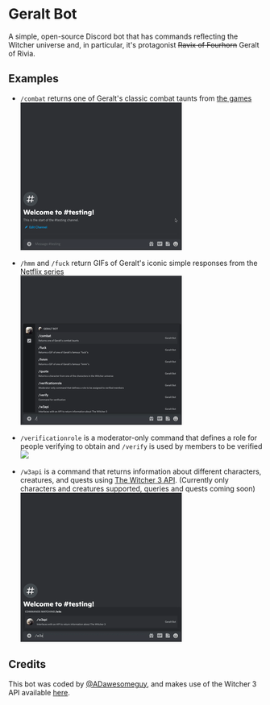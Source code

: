 # Geralt Bot
A simple, open-source Discord bot that has commands reflecting the Witcher universe and, in particular, it's protagonist ~~Ravix of Fourhorn~~ Geralt of Rivia.

## Examples

- `/combat` returns one of Geralt's classic combat taunts from [the games](https://thewitcher.com)  
![](https://raw.githubusercontent.com/ADawesomeguy/geralt-bot/master/static/geraltbot-combat.gif)

- `/hmm` and `/fuck` return GIFs of Geralt's iconic simple responses from the [Netflix series](https://www.netflix.com/title/80189685)  
![](https://raw.githubusercontent.com/ADawesomeguy/geralt-bot/master/static/geraltbot-hmm.gif)

- `/verificationrole` is a moderator-only command that defines a role for people verifying to obtain and `/verify` is used by members to be verified  
![](.https://raw.githubusercontent.com/ADawesomeguy/geralt-bot/master/static/geraltbot-verification.gif)

- `/w3api` is a command that returns information about different characters, creatures, and quests using [The Witcher 3 API](http://witcher3api.com/). (Currently only characters and creatures supported, queries and quests coming soon)    
![](https://raw.githubusercontent.com/ADawesomeguy/geralt-bot/master/static/geraltbot-w3api.gif)

## Credits
This bot was coded by [@ADawesomeguy](https://github.com/ADawesomeguy), and makes use of the Witcher 3 API available [here](http://witcher3api.com/).
